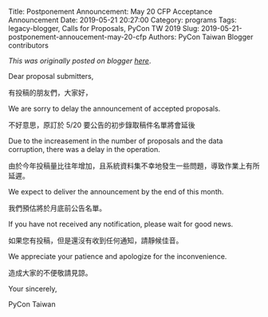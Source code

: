 Title: Postponement Announcement: May 20 CFP Acceptance Announcement
Date: 2019-05-21 20:27:00
Category: programs
Tags: legacy-blogger, Calls for Proposals, PyCon TW 2019
Slug: 2019-05-21-postponement-annoucement-may-20-cfp
Authors: PyCon Taiwan Blogger contributors

*This was originally posted on blogger [here](https://pycontw.blogspot.com/2019/05/postponement-annoucement-may-20-cfp.html)*.

<!--more-->

Dear proposal submitters,  

有投稿的朋友們，大家好，  

We are sorry to delay the announcement of accepted proposals.  

不好意思，原訂於 5/20 要公告的初步錄取稿件名單將會延後  

Due to the increasement in the number of proposals and the data corruption, there was a delay in the operation.  

由於今年投稿量比往年增加，且系統資料集不幸地發生一些問題，導致作業上有所延遲。  

We expect to deliver the announcement by the end of this month.  

我們預估將於月底前公告名單。  

If you have not received any notification, please wait for good news.  

如果您有投稿，但是還沒有收到任何通知，請靜候佳音。  

We appreciate your patience and apologize for the inconvenience.  

造成大家的不便敬請見諒。  

Your sincerely,  

PyCon Taiwan
